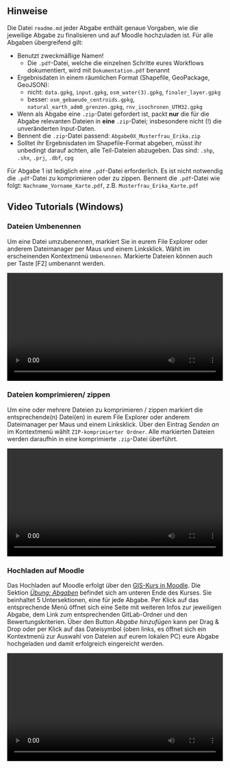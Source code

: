 ## Hinweise

Die Datei `readme.md` jeder Abgabe enthält genaue Vorgaben, wie die jeweilige Abgabe zu finalisieren und auf Moodle hochzuladen ist. Für alle Abgaben übergreifend gilt:

* Benutzt zweckmäßige Namen!
  -  Die `.pdf`-Datei, welche die einzelnen Schritte eures Workflows dokumentiert, wird mit `Dokumentation.pdf` benannt
* Ergebnisdaten in einem räumlichen Format (Shapefile, GeoPackage, GeoJSON):
  - nicht: `data.gpkg`, `input.gpkg`, `osm_water(3).gpkg`, `finaler_layer.gpkg`
  - besser: `osm_gebaeude_centroids.gpkg`, `natural_earth_adm0_grenzen.gpkg`, `rnv_isochronen_UTM32.gpkg`
* Wenn als Abgabe eine `.zip`-Datei gefordert ist, packt **nur** die für die Abgabe relevanten Dateien in **eine** `.zip`-Datei; insbesondere nicht (!) die unveränderten Input-Daten.
* Bennent die `.zip`-Datei passend: `Abgabe0X_Musterfrau_Erika.zip`
* Solltet ihr Ergebnisdaten im Shapefile-Format abgeben, müsst ihr unbedingt darauf achten, alle Teil-Dateien abzugeben. Das sind:
`.shp`, `.shx`, `.prj`, `.dbf`, `cpg`


Für Abgabe 1 ist lediglich eine `.pdf`-Datei erforderlich. Es ist nicht notwendig die `.pdf`-Datei zu komprimieren oder zu zippen. Bennent die `.pdf`-Datei wie folgt: `Nachname_Vorname_Karte.pdf`, z.B. `Musterfrau_Erika_Karte.pdf`


## Video Tutorials (Windows)


### Dateien Umbenennen
Um eine Datei umzubenennen, markiert Sie in eurem File Explorer oder anderem Dateimanager per Maus und einem Linksklick. Wählt im erscheinenden Kontextmenü `Umbenennen`. Markierte Dateien können auch per Taste [F2] umbenannt werden.

<video width="100%" controls src="https://courses.gistools.geog.uni-heidelberg.de/giscience/gis-einfuehrung/-/wikis/uploads/aa54322c9bb4908ca2152cff5ed879ae/umbennen.mp4"></video>


### Dateien komprimieren/ zippen
Um eine oder mehrere Dateien zu komprimieren / zippen markiert die entsprechende(n) Datei(en) in eurem File Explorer oder anderem Dateimanager per Maus und einem Linksklick. Über den Eintrag _Senden an_ im Kontextmenü wählt `ZIP-komprimierter Ordner`. Alle markierten Dateien werden daraufhin in eine komprimierte `.zip`-Datei überführt.

<video width="100%" controls src="https://courses.gistools.geog.uni-heidelberg.de/giscience/gis-einfuehrung/-/wikis/uploads/7a6300cd4b1dc7172d5cfd01d2225085/zipping.mp4"></video>

### Hochladen auf Moodle
Das Hochladen auf Moodle erfolgt über den [GIS-Kurs in Moodle](https://moodle.uni-heidelberg.de/course/view.php?id=12875). Die Sektion [_Übung: Abgaben_](https://moodle.uni-heidelberg.de/course/view.php?id=12875&section=12) befindet sich am unteren Ende des Kurses. Sie beinhaltet 5 Untersektionen, eine für jede Abgabe. Per Klick auf das entsprechende Menü öffnet sich eine Seite mit weiteren Infos zur jeweiligen Abgabe, dem Link zum entsprechenden GitLab-Ordner und den Bewertungskriterien. Über den Button _Abgabe hinzufügen_ kann per Drag & Drop oder per Klick auf das Dateisymbol (oben links, es öffnet sich ein Kontextmenü zur Auswahl von Dateien auf eurem lokalen PC) eure Abgabe hochgeladen und damit erfolgreich eingereicht werden.

<video width="100%" controls src="https://courses.gistools.geog.uni-heidelberg.de/giscience/gis-einfuehrung/-/wikis/uploads/7ad454512de5d5b9beef258fb6401db3/moodle_submission.mp4"></video>
